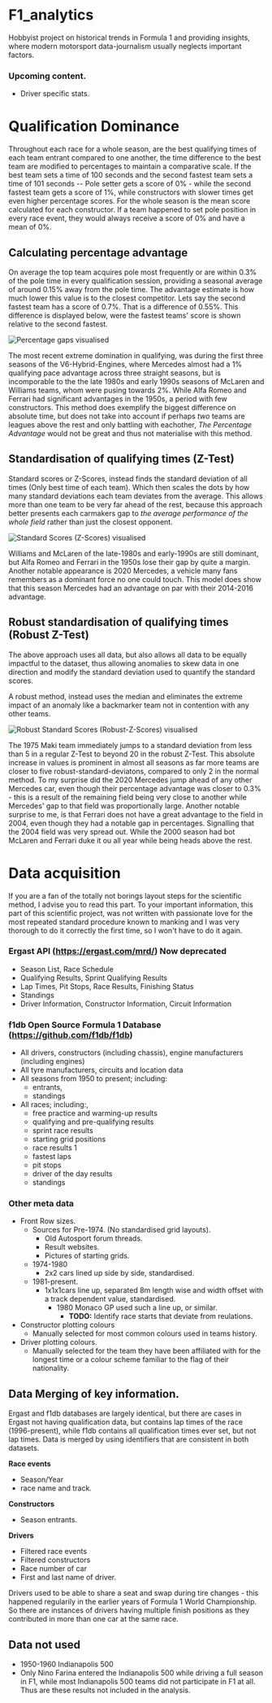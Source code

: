 # F1_analytics
Hobbyist project on historical trends in Formula 1 and providing insights, where modern motorsport data-journalism usually neglects important factors.

### Upcoming content.
- Driver specific stats.

# Qualification Dominance
Throughout each race for a whole season, are the best qualifying times of each team entrant compared to one another, the time difference to the best team are modified to percentages to maintain a comparative scale. If the best team sets a time of 100 seconds and the second fastest team sets a time of 101 seconds -- Pole setter gets a score of 0% - while the second fastest team gets a score of 1%, while constructors with slower times get even higher percentage scores. For the whole season is the mean score calculated for each constructor. If a team happened to set pole position in every race event, they would always receive a score of 0% and have a mean of 0%.
## Calculating percentage advantage
On average the top team acquires pole most frequently or are within 0.3% of the pole time in every qualification session, providing a seasonal average of around 0.15% away from the pole time. The advantage estimate is how much lower this value is to the closest competitor. Lets say the second fastest team has a score of 0.7%. That is a difference of 0.55%. This difference is displayed below, were the fastest teams' score is shown relative to the second fastest.

![Percentage gaps visualised](figures/Fig_diffPCT_restricted_vertical_limits.png?raw=true)

The most recent extreme domination in qualifying, was during the first three seasons of the V6-Hybrid-Engines, where Mercedes almost had a 1% qualifying pace advantage across three straight seasons, but is incomporable to the the late 1980s and early 1990s seasons of McLaren and Williams teams, whom were pusing towards 2%. While Alfa Romeo and Ferrari had significant advantages in the 1950s, a period with few constructors.
This method does exemplify the biggest difference on absolute time, but does not take into account if perhaps _two_ teams are leagues above the rest and only battling with eachother, _The Percentage Advantage_ would not be great and thus not materialise with this method.

## Standardisation of qualifying times (Z-Test)

Standard scores or Z-Scores, instead finds the standard deviation of all times (Only best time of each team). Which then scales the dots by how many standard deviations each team deviates from the average. This allows more than one team to be very far ahead of the rest, because this approach better presents each carmakers gap to _the average performance of the whole field_ rather than just the closest opponent.

![Standard Scores (Z-Scores) visualised](figures/Fig_Z_Scores_restricted_vertical_limits.png?raw=true)

Williams and McLaren of the late-1980s and early-1990s are still dominant, but Alfa Romeo and Ferrari in the 1950s lose their gap by quite a margin. Another notable appearance is 2020 Mercedes, a vehicle many fans remembers as a dominant force no one could touch. This model does show that this season Mercedes had an advantage on par with their 2014-2016 advantage. 

## Robust standardisation of qualifying times (Robust Z-Test)

The above approach uses all data, but also allows all data to be equally impactful to the dataset, thus allowing anomalies to skew data in one direction and modify the standard deviation used to quantify the standard scores.

A robust method, instead uses the median and eliminates the extreme impact of an anomaly like a backmarker team not in contention with any other teams.

![Robust Standard Scores (Robust-Z-Scores) visualised](figures/Fig_Robust_Z_Scores_restricted_vertical_limits.png?raw=true)

The 1975 Maki team immediately jumps to a standard deviation from less than 5 in a regular Z-Test to beyond 20 in the robust Z-Test. This absolute increase in values is prominent in almost all seasons as far more teams are closer to five robust-standard-deviatons, compared to only 2 in the normal method. To my surprise did the 2020 Mercedes jump ahead of any other Mercedes car, even though their percentage advantage was closer to 0.3% - this is a result of the remaining field being very close to another while Mercedes' gap to that field was proportionally large. Another notable surprise to me, is that Ferrari does not have a great advantage to the field in 2004, even though they had a notable gap in percentages. Signalling that the 2004 field was very spread out. While the 2000 season had bot McLaren and Ferrari duke it ou all year while being heads above the rest.


#
# Data acquisition
If you are a fan of the totally not borings layout steps for the scientific method, I advise you to read this part. To your important information, this part of this scientific project, was not written with passionate love for the most repeated standard procedure known to manking and I was very thorough to do it correctly the first time, so I won't have to do it again.

### **Ergast API** (https://ergast.com/mrd/) Now deprecated
  - Season List, Race Schedule  
  - Qualifying Results, Sprint Qualifying Results  
  - Lap Times, Pit Stops, Race Results, Finishing Status  
  - Standings  
  - Driver Information, Constructor Information, Circuit Information  
  

### **f1db Open Source Formula 1 Database** (https://github.com/f1db/f1db)  
  - All drivers, constructors (including chassis), engine manufacturers (including engines)  
  - All tyre manufacturers, circuits and location data  
  - All seasons from 1950 to present; including:  
     - entrants,  
     - standings  
  - All races; including:,  
     - free practice and warming-up results  
     - qualifying and pre-qualifying results  
     - sprint race results  
     - starting grid positions  
     - race results  1
     - fastest laps  
     - pit stops  
     - driver of the day results  
     - standings

### Other meta data
- Front Row sizes.
	- Sources for Pre-1974. (No standardised grid layouts).
		- Old Autosport forum threads.
   		- Result websites.
   		- Pictures of starting grids.
 	- 1974-1980
  		- 2x2 cars lined up side by side, standardised.
 	- 1981-present.
  		- 1x1x1cars line up, separated 8m length wise and width offset with a track dependent value, standardised.
      		- 1980 Monaco GP used such a line up, or similar.
        		- **TODO:** Identify race starts that deviate from reulations.
- Constructor plotting colours
	- Manually selected for most common colours used in teams history.
- Driver plotting colours.
	- Manually selected for the team they have been affiliated with for the longest time or a colour scheme familiar to the flag of their nationality.
	
## Data Merging of key information.
Ergast and f1db databases are largely identical, but there are cases in Ergast not having qualification data, but contains lap times of the race (1996-present), while f1db contains all qualification times ever set, but not lap times. Data is merged by using identifiers that are consistent in both datasets.  

**Race events**  
 - Season/Year  
 - race name and track.

**Constructors**
 - Season entrants.

**Drivers**
- Filtered race events
- Filtered constructors
- Race number of car
- First and last name of driver.  

Drivers used to be able to share a seat and swap during tire changes - this happened regularily in the earlier years of Formula 1 World Championship. So there are instances of drivers having multiple finish positions as they contributed in more than one car at the same race.

## Data not used
- 1950-1960 Indianapolis 500
 - Only Nino Farina entered the Indianapolis 500 while driving a full season in F1, while most Indianapolis 500 teams did not participate in F1 at all. Thus are these results not included in the analysis.
